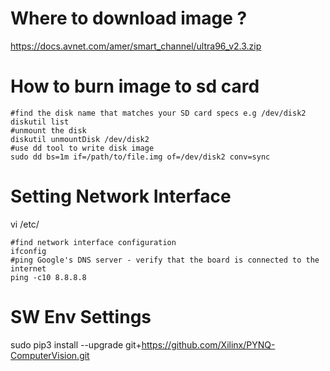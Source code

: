 # Where to download image ?  

https://docs.avnet.com/amer/smart_channel/ultra96_v2.3.zip  

# How to burn image to sd card  

```make
#find the disk name that matches your SD card specs e.g /dev/disk2
diskutil list 
#unmount the disk
diskutil unmountDisk /dev/disk2
#use dd tool to write disk image 
sudo dd bs=1m if=/path/to/file.img of=/dev/disk2 conv=sync
```

# Setting Network Interface  

vi /etc/  

```make
#find network interface configuration
ifconfig
#ping Google's DNS server - verify that the board is connected to the internet
ping -c10 8.8.8.8
```

# SW Env Settings  

sudo pip3 install --upgrade git+https://github.com/Xilinx/PYNQ-ComputerVision.git  


